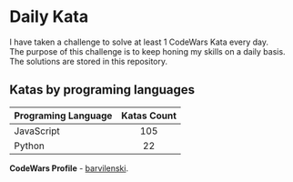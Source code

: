 # Daily Kata

I have taken a challenge to solve at least 1 CodeWars Kata every day.  
The purpose of this challenge is to keep honing my skills on a daily basis.  
The solutions are stored in this repository.

## Katas by programing languages

| Programing Language | Katas Count |
| ------------------- | :---------: |
| JavaScript          |         105 |
| Python              |          22 |


**CodeWars Profile** - [barvilenski](https://www.codewars.com/users/vbarv24).
